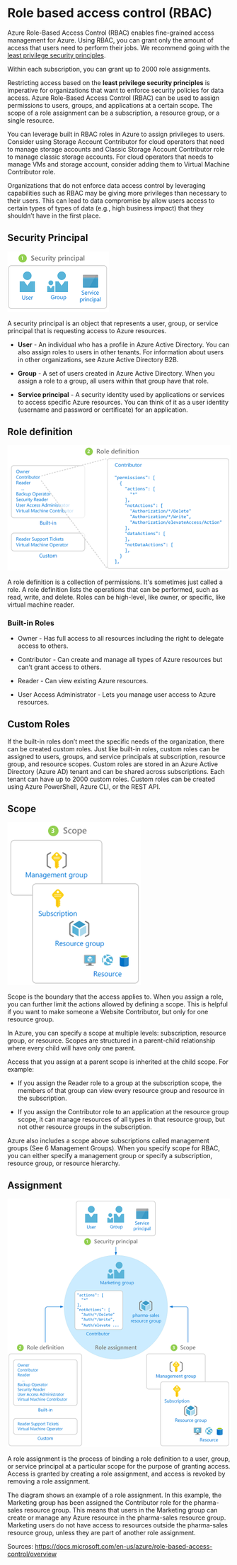 # Role based access control (RBAC)

Azure Role-Based Access Control (RBAC) enables fine-grained access management for Azure. Using RBAC, you can grant only the amount of access that users need to perform their jobs. We recommend going with the [least privilege security principles](https://en.wikipedia.org/wiki/Principle_of_least_privilege).

Within each subscription, you can grant up to 2000 role assignments.

Restricting access based on the **least privilege security principles** is imperative for organizations that want to enforce security policies for data access. Azure Role-Based Access Control (RBAC) can be used to assign permissions to users, groups, and applications at a certain scope. The scope of a role assignment can be a subscription, a resource group, or a single resource.

You can leverage built in RBAC roles in Azure to assign privileges to users. Consider using Storage Account Contributor for cloud operators that need to manage storage accounts and Classic Storage Account Contributor role to manage classic storage accounts. For cloud operators that needs to manage VMs and storage account, consider adding them to Virtual Machine Contributor role.

Organizations that do not enforce data access control by leveraging capabilities such as RBAC may be giving more privileges than necessary to their users. This can lead to data compromise by allow users access to certain types of types of data (e.g., high business impact) that they shouldn’t have in the first place.

## Security Principal

![](..//media/image28.png)

A security principal is an object that represents a user, group, or service principal that is requesting access to Azure resources.

  - **User** - An individual who has a profile in Azure Active Directory. You can also assign roles to users in other tenants. For information about users in other organizations, see Azure Active Directory B2B.

  - **Group** - A set of users created in Azure Active Directory. When you assign a role to a group, all users within that group have that role.

  - **Service principal** - A security identity used by applications or services to access specific Azure resources. You can think of it as a user identity (username and password or certificate) for an application.

## Role definition
![](..//media/image29.png)

A role definition is a collection of permissions. It's sometimes just called a role. A role definition lists the operations that can be performed, such as read, write, and delete. Roles can be high-level, like owner, or specific, like virtual machine reader.

### Built-in Roles

  - Owner - Has full access to all resources including the right to delegate access to others.

  - Contributor - Can create and manage all types of Azure resources but can’t grant access to others.

  - Reader - Can view existing Azure resources.

  - User Access Administrator - Lets you manage user access to Azure resources.

## Custom Roles

If the built-in roles don’t meet the specific needs of the organization, there can be created custom roles. Just like built-in roles, custom roles can be assigned to users, groups, and service principals at subscription, resource group, and resource scopes. Custom roles are stored in an Azure Active Directory (Azure AD) tenant and can be shared across subscriptions. Each tenant can have up to 2000 custom roles. Custom roles can be created using Azure PowerShell, Azure CLI, or the REST API.

## Scope

![](..//media/image30.png)

Scope is the boundary that the access applies to. When you assign a role, you can further limit the actions allowed by defining a scope. This is helpful if you want to make someone a Website Contributor, but only for one resource group.

In Azure, you can specify a scope at multiple levels: subscription, resource group, or resource. Scopes are structured in a parent-child relationship where every child will have only one parent.

Access that you assign at a parent scope is inherited at the child scope. For example:

  - If you assign the Reader role to a group at the subscription scope, the members of that group can view every resource group and resource in the subscription.

  - If you assign the Contributor role to an application at the resource group scope, it can manage resources of all types in that resource group, but not other resource groups in the subscription.

Azure also includes a scope above subscriptions called management groups (See 6 Management Groups). When you specify scope for RBAC, you can either specify a management group or specify a subscription, resource group, or resource hierarchy.

## Assignment
![](..//media/image31.png)

A role assignment is the process of binding a role definition to a user, group, or service principal at a particular scope for the purpose of granting access. Access is granted by creating a role assignment, and access is revoked by removing a role assignment.

The diagram shows an example of a role assignment. In this example, the Marketing group has been assigned the Contributor role for the pharma-sales resource group. This means that users in the Marketing group can create or manage any Azure resource in the pharma-sales resource group. Marketing users do not have access to resources outside the pharma-sales resource group, unless they are part of another role assignment.

Sources: <https://docs.microsoft.com/en-us/azure/role-based-access-control/overview>